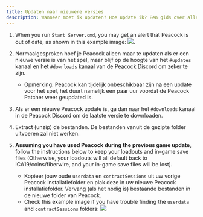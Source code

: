```yaml
---
title: Updaten naar nieuwere versies
description: Wanneer moet ik updaten? Hoe update ik? Een gids over alles wat je moet weten over updaten.
---
```


1. When you run `Start Server.cmd`, you may get an alert that Peacock is out of date, as shown in this example image: ![](/img/peacock_out_of_date.png).
2. Normaalgesproken hoef je Peacock alleen maar te updaten als er een nieuwe versie is van het spel, maar blijf op de hoogte van het `#updates` kanaal en het `#downloads` kanaal van de Peacock Discord om zeker te zijn.
    - Opmerking: Peacock kan tijdelijk onbeschikbaar zijn na een update voor het spel, het duurt namelijk een paar uur voordat de Peacock Patcher weer geupdated is.
3. Als er een nieuwe Peacock update is, ga dan naar het `#downloads` kanaal in de Peacock Discord om de laatste versie te downloaden.
4. Extract (unzip) de bestanden. De bestanden vanuit de gezipte folder uitvoeren zal niet werken.
5. **Assuming you have used Peacock during the previous game update**, follow the instructions below to keep your loadouts and in-game save files (Otherwise, your loadouts will all default back to ICA19/coins/fiberwire, and your in-game save files will be lost).

    - Kopieer jouw oude `userdata` en `contractSessions` uit uw vorige Peacock installatiefolder en plak deze in uw nieuwe Peacock installatiefolder. Vervang (als het nodig is) bestaande bestanden in de nieuwe folder van Peacock.
    - Check this example image if you have trouble finding the `userdata` and `contractSessions` folders: ![](/img/userdata_contractsessions.png)
